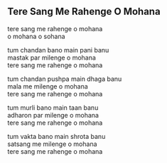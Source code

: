 ## Tere Sang Me Rahenge O Mohana

tere sang me rahenge o mohana  
o mohana o sohana

tum chandan bano main pani banu  
mastak par milenge o mohana  
tere sang me rahenge o mohana

tum chandan pushpa main dhaga banu  
mala me milenge o mohana  
tere sang me rahenge o mohana

tum murli bano main taan banu  
adharon par milenge o mohana  
tere sang me rahenge o mohana

tum vakta bano main shrota banu  
satsang me milenge o mohana  
tere sang me rahenge o mohana

